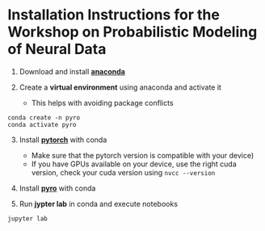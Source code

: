 # Installation Instructions for the Workshop on Probabilistic Modeling of Neural Data

1. Download and install [**anaconda**](https://docs.anaconda.com/anaconda/install/index.html)

2. Create a **virtual environment** using anaconda and activate it

	- This helps with avoiding package conflicts
```
conda create -n pyro
conda activate pyro
```
	

3. Install [**pytorch**](https://pytorch.org/get-started/locally/) with conda

	- Make sure that the pytorch version is compatible with your device)
	- If you have GPUs available on your device, use the right cuda version, check your cuda version using `nvcc --version`
	

4. Install [**pyro**](https://anaconda.org/conda-forge/pyro-ppl) with conda

5. Run **jypter lab** in conda and execute notebooks
```
jupyter lab
```